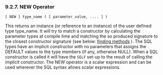 <div id="udtnewop" class="section">

<div class="titlepage">

<div>

<div>

### 9.2.7. NEW Operator

</div>

</div>

</div>

``` programlisting
[ NEW ] type_name ( [ parameter_value, .... ] )
```

This returns an instance (or reference to an instance) of the user
defined type type_name. It will try to match a constructor by
calculating the parameter types at compile time and matching the so
produced signature to the closest constructor signature (see below:
<a href="udtfindingmethods.html" class="link"
title="9.2.8. Finding Methods - Method Signatures Generation &amp; Comparison">finding
methods</a> ). The SQL types have an implicit constructor with no
parameters that assigns the DEFAULT values to the type members (if any,
otherwise NULL). When a SQL constructor is called it will have the
`SELF` set-up to the result of calling the implicit constructor. The NEW
operator is a scalar expression and can be used wherever the SQL syntax
allows scalar expressions.

</div>
